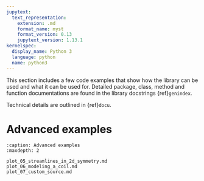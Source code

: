 ```yaml
---
jupytext:
  text_representation:
    extension: .md
    format_name: myst
    format_version: 0.13
    jupytext_version: 1.13.1
kernelspec:
  display_name: Python 3
  language: python
  name: python3
---
```


This section includes a few code examples that show how the library can be used and what it can be used for.
Detailed package, class, method and function documentations are found in the library docstrings {ref}`genindex`.

Technical details are outlined in {ref}`docu`.

Advanced examples
=================

```{toctree}
:caption: Advanced examples
:maxdepth: 2

plot_05_streamlines_in_2d_symmetry.md
plot_06_modeling_a_coil.md
plot_07_custom_source.md
```